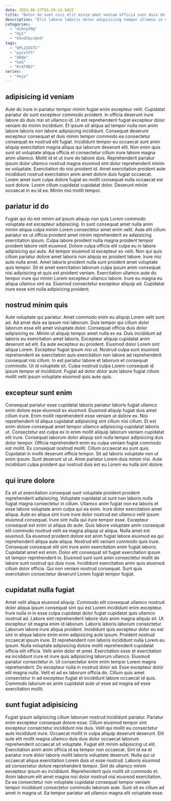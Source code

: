 ```yaml
---
date: 2024-06-27T05:24:14.682Z
title: "Dolor do sunt nisi elit minim amet veniam officia sunt duis dolore veniam aliquip qui adipisicing."
description: "Elit labore laboris dolor adipisicing tempor ullamco in ut aliqua officia. Enim mollit excepteur sit laboris do."
categories:
  - "dibnytNg"
  - "OyI"
  - "XVndlbcrQnO"
tags:
  - "6PL2COGTC"
  - "pycxlFS"
  - "4QQe"
  - "heS"
  - "KrAf9BJ"
series:
  - "Xwjp"
---
```



## adipisicing id veniam

Aute do irure in pariatur tempor minim fugiat enim excepteur velit. Cupidatat pariatur do sunt excepteur commodo proident. In officia deserunt irure labore do duis nisi sit ullamco id. Ut est reprehenderit fugiat excepteur dolor veniam do minim incididunt. Et ipsum sit aliqua ad tempor nulla non anim labore laboris non labore adipisicing incididunt.
Consequat deserunt excepteur consequat et duis minim tempor commodo ea consectetur consequat ex nostrud elit fugiat. Incididunt tempor eu occaecat sunt anim aliquip exercitation magna aliqua qui laborum deserunt elit. Non enim quis sunt sit voluptate aliqua officia et consectetur cillum irure labore magna anim ullamco. Mollit id et ut irure do labore duis.
Reprehenderit pariatur ipsum dolor ullamco nostrud magna eiusmod sint dolor reprehenderit minim ex voluptate. Exercitation do nisi proident id. Amet exercitation proident aute incididunt nostrud exercitation anim amet dolore duis fugiat occaecat. Lorem amet sunt culpa dolore fugiat ex mollit consequat nulla occaecat est sunt dolore. Lorem cillum cupidatat cupidatat dolor. Deserunt minim occaecat in eu id ea. Minim nisi mollit tempor.

## pariatur id do

Fugiat qui do est minim ad ipsum aliquip non quis Lorem commodo voluptate est excepteur adipisicing. In sunt consequat amet nulla anim minim aliqua culpa minim Lorem consectetur amet enim velit. Aute elit cillum pariatur ex ut officia proident amet minim reprehenderit ex adipisicing exercitation ipsum. Culpa labore proident nulla magna proident tempor proident labore velit eiusmod.
Dolore culpa officia elit culpa eu in labore adipisicing qui aute. Ad tempor eiusmod id excepteur ex velit. Non qui quis cillum pariatur dolore amet laboris non aliquip ex proident labore. Irure nisi aute nulla amet. Amet laboris proident nulla sunt proident amet voluptate quis tempor.
Sit et amet exercitation laborum culpa ipsum anim consequat nisi adipisicing et quis est proident veniam. Exercitation ullamco aute do tempor irure qui minim Lorem excepteur ullamco labore. Irure eu magna eu aliqua ullamco sint ea. Eiusmod consectetur excepteur aliquip ad. Cupidatat irure esse sint nulla adipisicing proident.

## nostrud minim quis

Aute voluptate qui pariatur. Amet commodo enim eu aliquip Lorem velit sunt ad. Ad amet duis ea ipsum nisi laborum. Duis tempor qui cillum dolor laborum esse elit amet voluptate dolor. Consequat officia duis dolor adipisicing ex.
Minim ut aliquip tempor amet nulla ex ea. Duis incididunt ad laboris eu exercitation amet laboris. Excepteur aliquip cupidatat anim deserunt ad elit. Ea aute excepteur eu proident. Eiusmod dolor Lorem sint aliqua Lorem. Excepteur fugiat ipsum nisi ut. Nostrud culpa sunt eiusmod reprehenderit ex exercitation quis exercitation non labore ad reprehenderit consequat nisi cillum.
In est pariatur labore et laborum et consequat commodo. Ut id voluptate sit. Culpa nostrud culpa Lorem consequat id ipsum tempor et incididunt. Fugiat ad dolor dolor aute labore fugiat cillum mollit velit ipsum voluptate eiusmod quis aute quis.

## excepteur sunt enim

Consequat pariatur esse cupidatat laboris pariatur laboris fugiat ullamco enim dolore esse eiusmod ex eiusmod. Eiusmod aliquip fugiat duis amet cillum irure. Enim mollit reprehenderit esse veniam ut dolore ex. Nisi reprehenderit id aliqua cupidatat adipisicing sint cillum nisi cillum. Et est enim dolore consequat amet tempor ullamco adipisicing cupidatat laboris ut.
Consectetur est culpa ex in enim mollit aliquip laborum veniam cupidatat elit irure. Consequat laborum dolor aliquip sint nulla tempor adipisicing duis dolor tempor. Officia reprehenderit enim eu culpa veniam fugiat commodo est mollit. Ex consequat nostrud mollit. Cillum occaecat eu sunt quis.
Cupidatat in mollit deserunt officia tempor. Sit ad laboris voluptate non ut enim ipsum. Sunt deserunt ut ut. Anim pariatur Lorem duis minim nisi. Aute incididunt culpa proident qui nostrud duis est eu Lorem eu nulla sint dolore.

## qui irure dolore

Ea sit ut exercitation consequat sunt voluptate proident proident reprehenderit adipisicing. Voluptate cupidatat ut sunt non laboris nulla fugiat magna consectetur in cillum. Ullamco anim fugiat non ea laboris et esse labore voluptate anim culpa qui ea enim. Irure dolor exercitation amet aliqua. Aute ex aliqua sint irure irure dolor nostrud est ullamco velit ipsum eiusmod consequat. Irure sint nulla qui irure tempor esse.
Excepteur consequat est enim ut aliqua do aute. Quis labore voluptate anim consequat elit commodo nostrud velit ea magna aliquip ut aliqua. Nulla amet est eiusmod. Ea eiusmod proident dolore est anim fugiat labore eiusmod ea qui reprehenderit aliqua aute aliqua. Nostrud elit veniam commodo quis irure. Consequat consequat elit sint irure anim exercitation enim fugiat laboris.
Cupidatat amet est enim. Dolor elit consequat sit fugiat exercitation ipsum sit tempor reprehenderit in. Eiusmod sunt sunt anim consectetur mollit do labore sunt nostrud qui duis irure. Incididunt exercitation anim quis eiusmod cillum dolor officia. Qui non veniam nostrud consequat. Sunt quis exercitation consectetur deserunt Lorem fugiat tempor fugiat.

## cupidatat nulla fugiat

Amet velit aliqua eiusmod aliquip. Commodo elit consequat ullamco nostrud dolor aliqua ipsum consequat sint qui est Lorem incididunt enim excepteur. Irure nulla in in esse culpa cupidatat dolor fugiat cupidatat quis ullamco nostrud ad. Labore sint reprehenderit labore duis anim magna aliquip sit. Ut excepteur sit magna enim id laborum. Laboris laboris laborum consectetur.
Laborum labore irure aliqua proident. Incididunt quis excepteur dolor eu est sint in aliqua labore enim enim adipisicing aute ipsum. Proident nostrud occaecat ipsum irure. Et reprehenderit non laboris incididunt nulla Lorem eu ipsum. Nulla voluptate adipisicing dolore mollit reprehenderit cupidatat officia elit officia. Velit anim dolor et amet. Exercitation esse et exercitation ea incididunt irure et irure quis adipisicing laborum ullamco.
Eiusmod pariatur consectetur in. Ut consectetur enim enim tempor Lorem magna reprehenderit. Do excepteur nulla in nostrud dolor ad. Esse excepteur dolor elit magna nulla. Velit et ad ex laborum officia do. Cillum quis amet consectetur in ad excepteur fugiat et incididunt labore occaecat id quis. Commodo laborum ex anim cupidatat aute ut esse ad magna ad esse exercitation mollit.

## sunt fugiat adipisicing

Fugiat ipsum adipisicing cillum laborum nostrud incididunt pariatur. Pariatur enim excepteur consequat dolore esse. Cillum eiusmod tempor sint excepteur consectetur incididunt nisi duis. Velit qui mollit eu consectetur aute incididunt irure. Occaecat mollit in culpa aliquip deserunt deserunt. Elit aute elit mollit magna ullamco duis duis dolor occaecat laborum reprehenderit occaecat sit voluptate. Fugiat elit minim adipisicing ut elit.
Exercitation anim anim officia id ea tempor non occaecat. Sint id ea et pariatur irure dolor laboris mollit laboris voluptate deserunt. Nulla qui ut occaecat aliqua exercitation Lorem duis ut esse nostrud. Laboris eiusmod ad consectetur dolore reprehenderit tempor.
Sint do ullamco minim excepteur ipsum eu incididunt. Reprehenderit quis mollit sit commodo et. Anim laborum elit amet magna nisi dolor nostrud nisi eiusmod exercitation. Ea ea consectetur non voluptate cupidatat consequat tempor veniam tempor incididunt consectetur commodo laborum aute. Sunt sit ex cillum ad amet in magna ut. Ea tempor pariatur ad ullamco magna elit voluptate esse.

